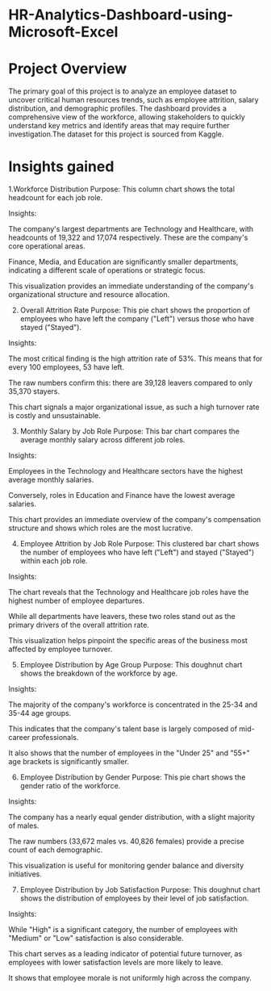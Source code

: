 # HR-Analytics-Dashboard-using-Microsoft-Excel
# Project Overview
The primary goal of this project is to analyze an employee dataset to uncover critical human resources trends, such as employee attrition, salary distribution, and demographic profiles. The dashboard provides a comprehensive view of the workforce, allowing stakeholders to quickly understand key metrics and identify areas that may require further investigation.The dataset for this project is sourced from Kaggle.
# Insights gained
1.Workforce Distribution
Purpose: This column chart shows the total headcount for each job role.

Insights:

The company's largest departments are Technology and Healthcare, with headcounts of 19,322 and 17,074 respectively. These are the company's core operational areas.

Finance, Media, and Education are significantly smaller departments, indicating a different scale of operations or strategic focus.

This visualization provides an immediate understanding of the company's organizational structure and resource allocation.

2. Overall Attrition Rate
Purpose: This pie chart shows the proportion of employees who have left the company ("Left") versus those who have stayed ("Stayed").

Insights:

The most critical finding is the high attrition rate of 53%. This means that for every 100 employees, 53 have left.

The raw numbers confirm this: there are 39,128 leavers compared to only 35,370 stayers.

This chart signals a major organizational issue, as such a high turnover rate is costly and unsustainable.

3. Monthly Salary by Job Role
Purpose: This bar chart compares the average monthly salary across different job roles.

Insights:

Employees in the Technology and Healthcare sectors have the highest average monthly salaries.

Conversely, roles in Education and Finance have the lowest average salaries.

This chart provides an immediate overview of the company's compensation structure and shows which roles are the most lucrative.

4. Employee Attrition by Job Role
Purpose: This clustered bar chart shows the number of employees who have left ("Left") and stayed ("Stayed") within each job role.

Insights:

The chart reveals that the Technology and Healthcare job roles have the highest number of employee departures.

While all departments have leavers, these two roles stand out as the primary drivers of the overall attrition rate.

This visualization helps pinpoint the specific areas of the business most affected by employee turnover.

5. Employee Distribution by Age Group
Purpose: This doughnut chart shows the breakdown of the workforce by age.

Insights:

The majority of the company's workforce is concentrated in the 25-34 and 35-44 age groups.

This indicates that the company's talent base is largely composed of mid-career professionals.

It also shows that the number of employees in the "Under 25" and "55+" age brackets is significantly smaller.

6. Employee Distribution by Gender
Purpose: This pie chart shows the gender ratio of the workforce.

Insights:

The company has a nearly equal gender distribution, with a slight majority of males.

The raw numbers (33,672 males vs. 40,826 females) provide a precise count of each demographic.

This visualization is useful for monitoring gender balance and diversity initiatives.

7. Employee Distribution by Job Satisfaction
Purpose: This doughnut chart shows the distribution of employees by their level of job satisfaction.

Insights:

While "High" is a significant category, the number of employees with "Medium" or "Low" satisfaction is also considerable.

This chart serves as a leading indicator of potential future turnover, as employees with lower satisfaction levels are more likely to leave.

It shows that employee morale is not uniformly high across the company.

